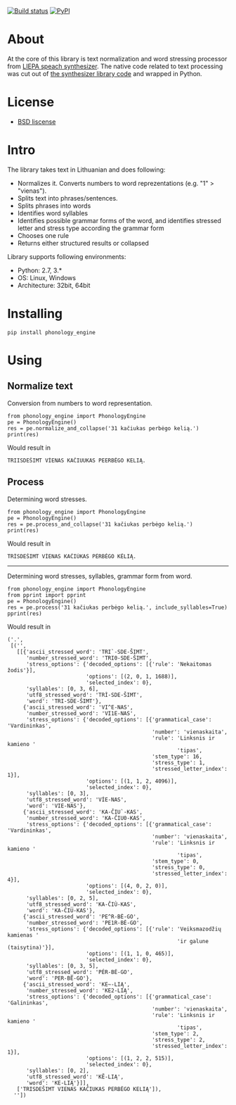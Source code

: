 [![Build status](https://ci.appveyor.com/api/projects/status/pd61vbwpawr3yejs?svg=true)](https://ci.appveyor.com/project/aleksas/phonology-engine)
[![PyPI](https://img.shields.io/pypi/v/phonology_engine.svg)](https://pypi.org/project/phonology-engine)

# About

At the core of this library is text normalization and word stressing processor from [LIEPA speach synthesizer](https://www.raštija.lt/liepa). The native code related to text processing was cut out of [the synthesizer library code](https://www.raštija.lt/liepa/infrastrukturines-paslaugos/elektroninio-teksto-skaitytuvas/7563) and wrapped in Python.

# License

- [BSD liscense](https://raw.githubusercontent.com/aleksas/phonology_engine/master/LICENSE)

# Intro

The library takes text in Lithuanian and does following:
- Normalizes it. Converts numbers to word reprezentations (e.g. "1" > "vienas").
- Splits text into phrases/sentences.
- Splits phrases into words
- Identifies word syllables
- Identifies possible grammar forms of the word, and identifies stressed letter and stress type according the grammar form
- Chooses one rule
- Returns either structured results or collapsed 

Library supports following environments:
- Python: 2.7, 3.*
- OS: Linux, Windows
- Architecture: 32bit, 64bit

# Installing

```
pip install phonology_engine
```

# Using 

## Normalize text
Conversion from numbers to word representation.

```
from phonology_engine import PhonologyEngine
pe = PhonologyEngine()
res = pe.normalize_and_collapse('31 kačiukas perbėgo kelią.')
print(res)
```
Would result in 
```
TRIISDEŠIMT VÍENAS KAČIUUKAS PEERBĖGO KELIĄ.
```

## Process
Determining word stresses.

```
from phonology_engine import PhonologyEngine
pe = PhonologyEngine()
res = pe.process_and_collapse('31 kačiukas perbėgo kelią.')
print(res)
```
Would result in 
```
TRÌSDEŠIMT VÍENAS KAČIÙKAS PÉRBĖGO KẼLIĄ.
```
------

Determining word stresses, syllables, grammar form from word.

```
from phonology_engine import PhonologyEngine
from pprint import pprint
pe = PhonologyEngine()
res = pe.process('31 kačiukas perbėgo kelią.', include_syllables=True)
pprint(res)
```
Would result in 
```
('.',
 [('',
   [[{'ascii_stressed_word': 'TRI`-SDE-ŠIMT',
      'number_stressed_word': 'TRI0-SDE-ŠIMT',
      'stress_options': {'decoded_options': [{'rule': 'Nekaitomas žodis'}],
                         'options': [(2, 0, 1, 1688)],
                         'selected_index': 0},
      'syllables': [0, 3, 6],
      'utf8_stressed_word': 'TRÌ-SDE-ŠIMT',
      'word': 'TRI-SDE-ŠIMT'},
     {'ascii_stressed_word': 'VI^E-NAS',
      'number_stressed_word': 'VI1E-NAS',
      'stress_options': {'decoded_options': [{'grammatical_case': 'Vardininkas',
                                              'number': 'vienaskaita',
                                              'rule': 'Linksnis ir kamieno '
                                                      'tipas',
                                              'stem_type': 16,
                                              'stress_type': 1,
                                              'stressed_letter_index': 1}],
                         'options': [(1, 1, 2, 4096)],
                         'selected_index': 0},
      'syllables': [0, 3],
      'utf8_stressed_word': 'VÍE-NAS',
      'word': 'VIE-NAS'},
     {'ascii_stressed_word': 'KA-ČIU`-KAS',
      'number_stressed_word': 'KA-ČIU0-KAS',
      'stress_options': {'decoded_options': [{'grammatical_case': 'Vardininkas',
                                              'number': 'vienaskaita',
                                              'rule': 'Linksnis ir kamieno '
                                                      'tipas',
                                              'stem_type': 0,
                                              'stress_type': 0,
                                              'stressed_letter_index': 4}],
                         'options': [(4, 0, 2, 0)],
                         'selected_index': 0},
      'syllables': [0, 2, 5],
      'utf8_stressed_word': 'KA-ČIÙ-KAS',
      'word': 'KA-ČIU-KAS'},
     {'ascii_stressed_word': 'PE^R-BĖ-GO',
      'number_stressed_word': 'PE1R-BĖ-GO',
      'stress_options': {'decoded_options': [{'rule': 'Veiksmazodžių kamienas '
                                                      'ir galune (taisytina)'}],
                         'options': [(1, 1, 0, 465)],
                         'selected_index': 0},
      'syllables': [0, 3, 5],
      'utf8_stressed_word': 'PÉR-BĖ-GO',
      'word': 'PER-BĖ-GO'},
     {'ascii_stressed_word': 'KE~-LIĄ',
      'number_stressed_word': 'KE2-LIĄ',
      'stress_options': {'decoded_options': [{'grammatical_case': 'Galininkas',
                                              'number': 'vienaskaita',
                                              'rule': 'Linksnis ir kamieno '
                                                      'tipas',
                                              'stem_type': 2,
                                              'stress_type': 2,
                                              'stressed_letter_index': 1}],
                         'options': [(1, 2, 2, 515)],
                         'selected_index': 0},
      'syllables': [0, 2],
      'utf8_stressed_word': 'KẼ-LIĄ',
      'word': 'KE-LIĄ'}]],
   ['TRISDEŠIMT VIENAS KAČIUKAS PERBĖGO KELIĄ']),
  ''])
```
